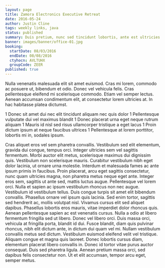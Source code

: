 ```yaml
---
layout: page
title: Zamora Electronics Executive Retreat
date: 2016-05-24
author: Justin Cline
tags: weekly links, java
status: published
summary: Duis pretium, nunc sed tincidunt lobortis, ante est ultricies lacus.
banner: images/banner/office-01.jpg
booking:
  startDate: 08/03/2016
  endDate: 08/08/2016
  ctyhocn: AVLTUHX
  groupCode: ZEER
published: true
---
```

Nulla venenatis malesuada elit sit amet euismod. Cras mi lorem, commodo ac posuere ut, bibendum et odio. Donec vel vehicula felis. Cras pellentesque eleifend mi scelerisque commodo. Etiam vel semper lectus. Aenean accumsan condimentum elit, at consectetur lorem ultricies at. In hac habitasse platea dictumst.

1 Donec sit amet dui nec elit tincidunt aliquam nec quis dolor
1 Pellentesque vulputate dui vel maximus blandit
1 Donec placerat urna eget neque rutrum aliquam
1 Mauris id nisl sed risus ullamcorper tristique a eget lacus
1 Proin dictum ipsum at neque faucibus ultrices
1 Pellentesque at lorem porttitor, lobortis mi in, sodales ipsum.

Cras aliquet eros vel sem pharetra convallis. Vestibulum sed elit elementum, gravida dui congue, tempus orci. Integer ultricies sem vel sagittis fermentum. Morbi auctor elit metus, scelerisque maximus dui dignissim quis. Vestibulum non scelerisque mauris. Curabitur vestibulum nibh eget dolor lacinia, ut ornare urna molestie. Interdum et malesuada fames ac ante ipsum primis in faucibus. Proin placerat, arcu eget sagittis consectetur, nunc quam ultricies magna, non pharetra metus neque eget ante. Integer eros sem, sagittis ut ante sed, mattis luctus augue. Pellentesque vel lorem orci. Nulla et sapien ac ipsum vestibulum rhoncus non nec augue. Vestibulum id vestibulum tellus. Duis congue turpis sit amet elit bibendum convallis. Phasellus ornare vel ipsum quis lacinia.
Sed enim tortor, sagittis sed hendrerit ac, mollis volutpat nisl. Vivamus cursus elit sed aliquet dapibus. Phasellus lobortis eros mauris, vitae imperdiet dolor rhoncus quis. Aenean pellentesque sapien ac est venenatis cursus. Nulla a odio at libero fermentum fringilla sed ut libero. Donec vel libero orci. Duis massa orci, vehicula at fringilla porta, blandit id dui. Fusce blandit, diam quis pulvinar rhoncus, nibh elit dictum ante, in dictum dui quam vel mi. Nullam vestibulum convallis metus sed dictum. Vestibulum euismod eleifend velit vel tristique. Aliquam congue et magna quis laoreet. Donec lobortis cursus diam, elementum placerat libero convallis in. Donec id tortor vitae purus auctor consequat. Duis sed pharetra ligula. Aenean pretium massa orci, sed dapibus felis consectetur non. Ut et elit accumsan, tempor arcu eget, semper metus.
